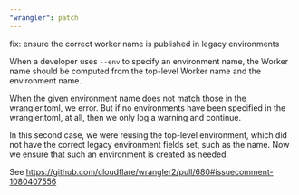 ```yaml
---
"wrangler": patch
---
```


fix: ensure the correct worker name is published in legacy environments

When a developer uses `--env` to specify an environment name, the Worker name should
be computed from the top-level Worker name and the environment name.

When the given environment name does not match those in the wrangler.toml, we error.
But if no environments have been specified in the wrangler.toml, at all, then we only
log a warning and continue.

In this second case, we were reusing the top-level environment, which did not have the
correct legacy environment fields set, such as the name. Now we ensure that such an
environment is created as needed.

See https://github.com/cloudflare/wrangler2/pull/680#issuecomment-1080407556
